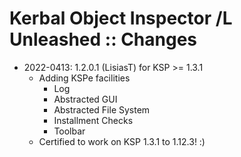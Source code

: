 # Kerbal Object Inspector /L Unleashed :: Changes

* 2022-0413: 1.2.0.1 (LisiasT) for KSP >= 1.3.1
	+ Adding KSPe facilities
		- Log
		- Abstracted GUI
		- Abstracted File System
		- Installment Checks
		- Toolbar
	+ Certified to work on KSP 1.3.1 to 1.12.3! :)
